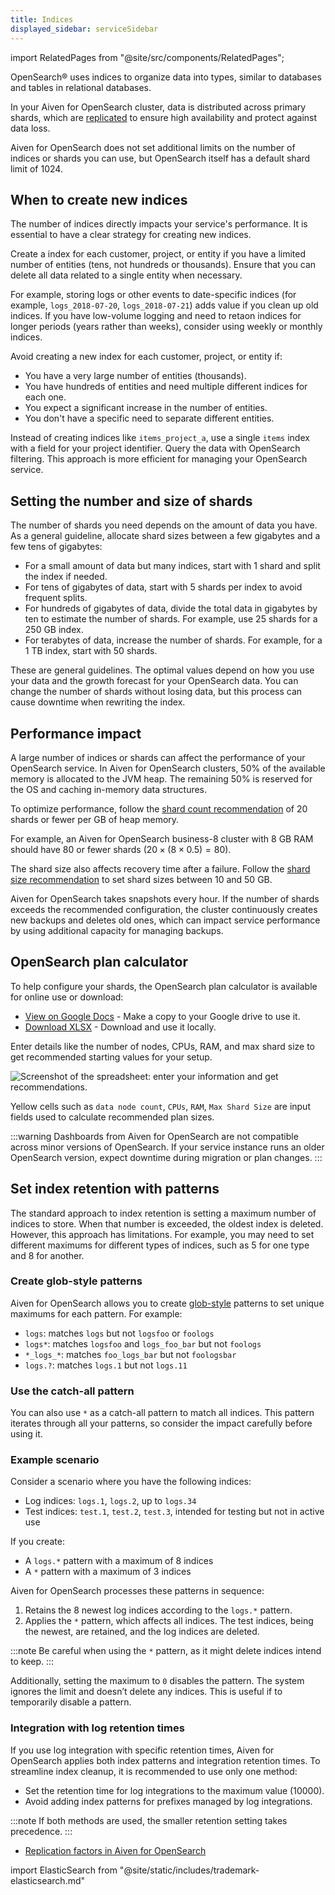 ```yaml
---
title: Indices
displayed_sidebar: serviceSidebar
---
```


import RelatedPages from "@site/src/components/RelatedPages";

OpenSearch® uses indices to organize data into types, similar to databases and tables in relational databases.

In your Aiven for OpenSearch cluster, data is distributed across primary shards, which
are [replicated](/docs/products/opensearch/concepts/index-replication) to ensure high
availability and protect against data loss.

Aiven for OpenSearch does not set additional limits on the number of indices or shards
you can use, but OpenSearch itself has a default shard limit of 1024.

## When to create new indices

The number of indices directly impacts your service's performance. It is essential to
have a clear strategy for creating new indices.

Create a index for each customer, project, or entity if you have a limited number
of entities (tens, not hundreds or thousands). Ensure that you can delete all data
related to a single entity when necessary.
<!-- vale off -->
For example, storing logs or other events to date-specific indices
(for example, `logs_2018-07-20`, `logs_2018-07-21`) adds value if you clean up old
indices. If you have low-volume logging and need to retaon indices for longer periods
(years rather than weeks), consider using weekly or monthly indices.
<!-- vale on -->
Avoid creating a new index for each customer, project, or entity if:

- You have a very large number of entities (thousands).
- You have hundreds of entities and need multiple different indices
  for each one.
- You expect a significant increase in the number of entities.
- You don't have a specific need to separate different entities.

Instead of creating indices like `items_project_a`, use a single `items` index with a
field for your project identifier. Query the data with OpenSearch filtering. This approach
is more efficient for managing your OpenSearch service.

## Setting the number and size of shards

The number of shards you need depends on the amount of data you have. As a general
guideline, allocate shard sizes between a few gigabytes and a few tens of gigabytes:

- For a small amount of data but many indices, start with 1 shard and split the index if
  needed.
- For tens of gigabytes of data, start with 5 shards per index to avoid frequent splits.
- For hundreds of gigabytes of data, divide the total data in gigabytes by ten to
  estimate the number of shards. For example, use 25 shards for a 250 GB index.
- For terabytes of data, increase the number of shards. For example, for a 1 TB index,
  start with 50 shards.

These are general guidelines. The optimal values depend on how you use your data and the
growth forecast for your OpenSearch data. You can change the number of shards without
losing data, but this process can cause downtime when rewriting the index.

## Performance impact

A large number of indices or shards can affect the performance of your OpenSearch
service. In Aiven for OpenSearch clusters, 50% of the available memory is allocated to
the JVM heap. The remaining 50% is reserved for the OS and caching in-memory data
structures.

To optimize performance, follow the
[shard count recommendation](https://www.elastic.co/guide/en/elasticsearch/reference/current/size-your-shards.html#shard-count-recommendation) of 20 shards or fewer per GB of heap memory.

For example, an Aiven for OpenSearch business-8 cluster with 8 GB RAM should have 80 or
fewer shards ($20 \times (8 \times 0.5) = 80$).

The shard size also affects recovery time after a failure. Follow the
[shard size recommendation](https://www.elastic.co/guide/en/elasticsearch/reference/current/size-your-shards.html#shard-size-recommendation) to set shard sizes between 10 and 50 GB.

Aiven for OpenSearch takes snapshots every hour. If the number of shards exceeds the
recommended configuration, the cluster continuously creates new backups and deletes old
ones, which can impact service performance by using additional capacity for managing
backups.

## OpenSearch plan calculator

To help configure your shards, the OpenSearch plan calculator is available for online
use or download:

- [View on Google
  Docs](https://docs.google.com/spreadsheets/d/1wJwzSdnQiGIADcxb6yx1cFjDR0LEz-pg13U-Mt2PEHc) -
  Make a copy to your Google drive to use it.
- [Download
  XLSX](https://docs.google.com/spreadsheets/d/1wJwzSdnQiGIADcxb6yx1cFjDR0LEz-pg13U-Mt2PEHc/export) -
  Download and use it locally.

Enter details like the number of nodes, CPUs, RAM, and max shard size to get recommended
starting values for your setup.

![Screenshot of the spreadsheet: enter your information and get recommendations.](/images/content/products/opensearch/opensearch-plan-calculator.png)

Yellow cells such as `data node count`, `CPUs`, `RAM`, `Max Shard Size` are input fields
used to calculate recommended plan sizes.

:::warning
Dashboards from Aiven for OpenSearch are not compatible across minor versions of
OpenSearch. If your service instance runs an older OpenSearch version, expect downtime
during migration or plan changes.
:::

## Set index retention with patterns

The standard approach to index retention is setting a maximum number of indices to store.
When that number is exceeded, the oldest index is deleted. However, this approach has
limitations. For example, you may need to set different maximums for different types of
indices, such as 5 for one type and 8 for another.

### Create glob-style patterns

Aiven for OpenSearch allows you to create
[glob-style](https://en.wikipedia.org/wiki/Glob_(programming)) patterns to set unique
maximums for each pattern. For example:

- `logs`: matches `logs` but not `logsfoo` or `foologs`
- `logs*`: matches `logsfoo` and `logs_foo_bar` but not `foologs`
- `*_logs_*`: matches `foo_logs_bar` but not `foologsbar`
- `logs.?`: matches `logs.1` but not `logs.11`

### Use the catch-all pattern

You can also use `*` as a catch-all pattern to match all indices. This pattern iterates
through all your patterns, so consider the impact carefully before using it.

### Example scenario

Consider a scenario where you have the following indices:
- Log indices: `logs.1`, `logs.2`, up to `logs.34`
- Test indices: `test.1`, `test.2`, `test.3`, intended for testing but not in active use

If you create:

- A `logs.*` pattern with a maximum of 8 indices
- A `*` pattern with a maximum of 3 indices

Aiven for OpenSearch processes these patterns in sequence:

1. Retains the 8 newest log indices according to the `logs.*` pattern.
1. Applies the `*` pattern, which affects all indices. The test indices, being the
   newest, are retained, and the log indices are deleted.

:::note
Be careful when using the `*` pattern, as it might delete indices intend to keep.
:::

Additionally, setting the maximum to `0` disables the pattern. The system ignores the
limit and doesn’t delete any indices. This is useful if to temporarily disable a pattern.

### Integration with log retention times

If you use log integration with specific retention times, Aiven for OpenSearch applies
both index patterns and integration retention times. To streamline index cleanup, it is
recommended to use only one method:

- Set the retention time for log integrations to the maximum value (10000).
- Avoid adding index patterns for prefixes managed by log integrations.

:::note
If both methods are used, the smaller retention setting takes precedence.
:::

<RelatedPages/>

- [Replication factors in Aiven for OpenSearch](/docs/products/opensearch/concepts/index-replication)

import ElasticSearch from "@site/static/includes/trademark-elasticsearch.md"

<ElasticSearch/>
